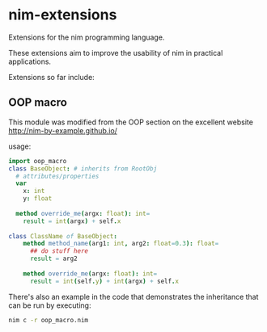# nim-extensions
Extensions for the nim programming language.

These extensions aim to improve the usability of nim in practical applications.

Extensions so far include:

## OOP macro

  This module was modified from the OOP section on the excellent website http://nim-by-example.github.io/

  usage: 
  
  ```nim
  import oop_macro
  class BaseObject: # inherits from RootObj
    # attributes/properties
    var
      x: int
      y: float
      
    method override_me(argx: float): int=
      result = int(argx) + self.x
      
  class ClassName of BaseObject:
      method method_name(arg1: int, arg2: float=0.3): float=
        ## do stuff here
        result = arg2
        
      method override_me(argx: float): int=
        result = int(self.y) + int(argx) + self.x
  ```

  There's also an example in the code that demonstrates the inheritance that can be run by executing:
  ```bash
  nim c -r oop_macro.nim
  ```
